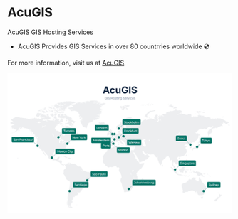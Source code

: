 # AcuGIS

AcuGIS GIS Hosting Services

- AcuGIS Provides GIS Services in over 80 countrries worldwide 💿

For more information, visit us at [AcuGIS](https://www.acugis.com).

![AcuGIS](acugis.png)


